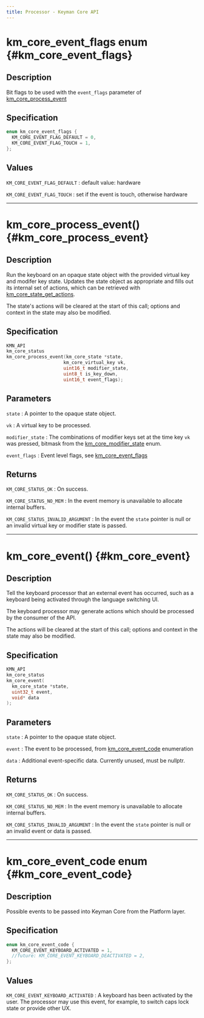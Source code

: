 ```yaml
---
title: Processor - Keyman Core API
---
```


# km_core_event_flags enum {#km_core_event_flags}

## Description

Bit flags to be used with the `event_flags` parameter of [km_core_process_event]

## Specification

```c
enum km_core_event_flags {
  KM_CORE_EVENT_FLAG_DEFAULT = 0,
  KM_CORE_EVENT_FLAG_TOUCH = 1,
};

```
## Values

`KM_CORE_EVENT_FLAG_DEFAULT`
: default value: hardware

`KM_CORE_EVENT_FLAG_TOUCH`
: set if the event is touch, otherwise hardware

-------------------------------------------------------------------------------

# km_core_process_event() {#km_core_process_event}

## Description

Run the keyboard on an opaque state object with the provided virtual key and modifer
key state. Updates the state object as appropriate and fills out its internal set
of actions, which can be retrieved with [km_core_state_get_actions].

The state's actions will be cleared at the start of this call; options and context in
the state may also be modified.

## Specification

```c
KMN_API
km_core_status
km_core_process_event(km_core_state *state,
                     km_core_virtual_key vk,
                     uint16_t modifier_state,
                     uint8_t is_key_down,
                     uint16_t event_flags);

```
## Parameters

`state`
: A pointer to the opaque state object.

`vk`
: A virtual key to be processed.

`modifier_state`
: The combinations of modifier keys set at the time key `vk` was pressed, bitmask
  from the [km_core_modifier_state] enum.

`event_flags`
: Event level flags, see [km_core_event_flags]

## Returns

`KM_CORE_STATUS_OK`
: On success.

`KM_CORE_STATUS_NO_MEM`
: In the event memory is unavailable to allocate internal buffers.

`KM_CORE_STATUS_INVALID_ARGUMENT`
: In the event the `state` pointer is null or an invalid virtual key or modifier
  state is passed.

-------------------------------------------------------------------------------

# km_core_event() {#km_core_event}

## Description

Tell the keyboard processor that an external event has occurred, such as a keyboard
being activated through the language switching UI.

The keyboard processor may generate actions which should be processed by the
consumer of the API.

The actions will be cleared at the start of this call; options and context in
the state may also be modified.

## Specification

```c
KMN_API
km_core_status
km_core_event(
  km_core_state *state,
  uint32_t event,
  void* data
);

```
## Parameters

`state`
: A pointer to the opaque state object.

`event`
: The event to be processed, from [km_core_event_code] enumeration

`data`
: Additional event-specific data. Currently unused, must be nullptr.

## Returns

`KM_CORE_STATUS_OK`
: On success.

`KM_CORE_STATUS_NO_MEM`
: In the event memory is unavailable to allocate internal buffers.

`KM_CORE_STATUS_INVALID_ARGUMENT`
: In the event the `state` pointer is null or an invalid event or data is passed.

-------------------------------------------------------------------------------

# km_core_event_code enum {#km_core_event_code}

## Description

Possible events to be passed into Keyman Core from the Platform layer.

## Specification

```c
enum km_core_event_code {
  KM_CORE_EVENT_KEYBOARD_ACTIVATED = 1,
  //future: KM_CORE_EVENT_KEYBOARD_DEACTIVATED = 2,
};

```
## Values

`KM_CORE_EVENT_KEYBOARD_ACTIVATED`
: A keyboard has been activated by the user. The processor may use this
  event, for example, to switch caps lock state or provide other UX.


[km_core_cp]: background#km_core_cp "km_core_cp type"
[km_core_usv]: background#km_core_usv "km_core_usv type"
[km_core_virtual_key]: background#km_core_virtual_key "km_core_virtual_key type"
[km_core_status]: background#km_core_status "km_core_status type"
[km_core_modifier_state]: background#km_core_modifier_state "km_core_modifier_state type"
[km_core_keyboard]: background#km_core_keyboard "km_core_keyboard struct"
[km_core_state]: background#km_core_state "km_core_state struct"
[km_core_options]: background#km_core_options "km_core_options struct"
[km_core_status_codes]: background#km_core_status_codes "km_core_status_codes enum"
[km_core_attr]: background#km_core_attr "km_core_attr struct"
[km_core_tech_value]: background#km_core_tech_value "km_core_tech_value enum"
[km_core_get_engine_attrs]: background#km_core_get_engine_attrs "km_core_get_engine_attrs function"
[km_core_bool]: background#km_core_bool "km_core_bool enum"
[km_core_caps_state]: state#km_core_caps_state "km_core_caps_state enum"
[km_core_actions]: state#km_core_actions "km_core_actions struct"
[km_core_state_get_actions]: state#km_core_state_get_actions "km_core_state_get_actions function"
[km_core_context_status]: state#km_core_context_status "km_core_context_status enum"
[km_core_state_context_set_if_needed]: state#km_core_state_context_set_if_needed "km_core_state_context_set_if_needed function"
[km_core_state_context_clear]: state#km_core_state_context_clear "km_core_state_context_clear function"
[km_core_option_scope]: options#km_core_option_scope "km_core_option_scope enum"
[km_core_option_item]: options#km_core_option_item "km_core_option_item struct"
[km_core_options_list_size]: options#km_core_options_list_size "km_core_options_list_size function"
[km_core_state_options_update]: options#km_core_state_options_update "km_core_state_options_update function"
[km_core_state_options_to_json]: options#km_core_state_options_to_json "km_core_state_options_to_json function"
[km_core_keyboard_attrs]: keyboards#km_core_keyboard_attrs "km_core_keyboard_attrs struct"
[km_core_keyboard_key]: keyboards#km_core_keyboard_key "km_core_keyboard_key struct"
[km_core_keyboard_imx]: keyboards#km_core_keyboard_imx "km_core_keyboard_imx struct"
[km_core_keyboard_load_from_blob]: keyboards#km_core_keyboard_load_from_blob "km_core_keyboard_load_from_blob function"
[km_core_keyboard_dispose]: keyboards#km_core_keyboard_dispose "km_core_keyboard_dispose function"
[km_core_keyboard_get_attrs]: keyboards#km_core_keyboard_get_attrs "km_core_keyboard_get_attrs function"
[km_core_keyboard_get_key_list]: keyboards#km_core_keyboard_get_key_list "km_core_keyboard_get_key_list function"
[km_core_keyboard_key_list_dispose]: keyboards#km_core_keyboard_key_list_dispose "km_core_keyboard_key_list_dispose function"
[km_core_keyboard_imx_list_dispose]: keyboards#km_core_keyboard_imx_list_dispose "km_core_keyboard_imx_list_dispose function"
[km_core_state_imx_register_callback]: keyboards#km_core_state_imx_register_callback "km_core_state_imx_register_callback function"
[km_core_state_imx_deregister_callback]: keyboards#km_core_state_imx_deregister_callback "km_core_state_imx_deregister_callback function"
[km_core_state_create]: keyboards#km_core_state_create "km_core_state_create function"
[km_core_state_clone]: keyboards#km_core_state_clone "km_core_state_clone function"
[km_core_state_dispose]: keyboards#km_core_state_dispose "km_core_state_dispose function"
[km_core_debug_context_type]: keyboards#km_core_debug_context_type "km_core_debug_context_type enum"
[km_core_state_context_debug]: keyboards#km_core_state_context_debug "km_core_state_context_debug function"
[km_core_cp_dispose]: keyboards#km_core_cp_dispose "km_core_cp_dispose function"
[km_core_state_to_json]: keyboards#km_core_state_to_json "km_core_state_to_json function"
[km_core_event_flags]: processor#km_core_event_flags "km_core_event_flags enum"
[km_core_process_event]: processor#km_core_process_event "km_core_process_event function"
[km_core_event]: processor#km_core_event "km_core_event function"
[km_core_event_code]: processor#km_core_event_code "km_core_event_code enum"